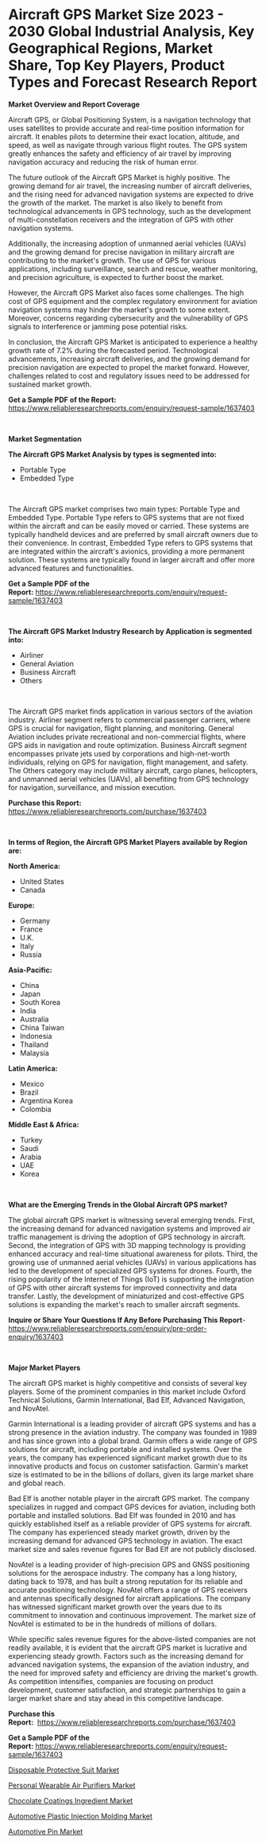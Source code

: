 <p><h1>Aircraft GPS Market Size 2023 - 2030 Global Industrial Analysis, Key Geographical Regions, Market Share, Top Key Players, Product Types and Forecast Research Report</h1></p><p><strong>Market Overview and Report Coverage</strong></p>
<p><p>Aircraft GPS, or Global Positioning System, is a navigation technology that uses satellites to provide accurate and real-time position information for aircraft. It enables pilots to determine their exact location, altitude, and speed, as well as navigate through various flight routes. The GPS system greatly enhances the safety and efficiency of air travel by improving navigation accuracy and reducing the risk of human error.</p><p>The future outlook of the Aircraft GPS Market is highly positive. The growing demand for air travel, the increasing number of aircraft deliveries, and the rising need for advanced navigation systems are expected to drive the growth of the market. The market is also likely to benefit from technological advancements in GPS technology, such as the development of multi-constellation receivers and the integration of GPS with other navigation systems.</p><p>Additionally, the increasing adoption of unmanned aerial vehicles (UAVs) and the growing demand for precise navigation in military aircraft are contributing to the market's growth. The use of GPS for various applications, including surveillance, search and rescue, weather monitoring, and precision agriculture, is expected to further boost the market.</p><p>However, the Aircraft GPS Market also faces some challenges. The high cost of GPS equipment and the complex regulatory environment for aviation navigation systems may hinder the market's growth to some extent. Moreover, concerns regarding cybersecurity and the vulnerability of GPS signals to interference or jamming pose potential risks.</p><p>In conclusion, the Aircraft GPS Market is anticipated to experience a healthy growth rate of 7.2% during the forecasted period. Technological advancements, increasing aircraft deliveries, and the growing demand for precision navigation are expected to propel the market forward. However, challenges related to cost and regulatory issues need to be addressed for sustained market growth.</p></p>
<p><strong>Get a Sample PDF of the Report:</strong> <a href="https://www.reliableresearchreports.com/enquiry/request-sample/1637403">https://www.reliableresearchreports.com/enquiry/request-sample/1637403</a></p>
<p>&nbsp;</p>
<p><strong>Market Segmentation</strong></p>
<p><strong>The Aircraft GPS Market Analysis by types is segmented into:</strong></p>
<p><ul><li>Portable Type</li><li>Embedded Type</li></ul></p>
<p>&nbsp;</p>
<p><p>The Aircraft GPS market comprises two main types: Portable Type and Embedded Type. Portable Type refers to GPS systems that are not fixed within the aircraft and can be easily moved or carried. These systems are typically handheld devices and are preferred by small aircraft owners due to their convenience. In contrast, Embedded Type refers to GPS systems that are integrated within the aircraft's avionics, providing a more permanent solution. These systems are typically found in larger aircraft and offer more advanced features and functionalities.</p></p>
<p><strong>Get a Sample PDF of the Report:</strong>&nbsp;<a href="https://www.reliableresearchreports.com/enquiry/request-sample/1637403">https://www.reliableresearchreports.com/enquiry/request-sample/1637403</a></p>
<p>&nbsp;</p>
<p><strong>The Aircraft GPS Market Industry Research by Application is segmented into:</strong></p>
<p><ul><li>Airliner</li><li>General Aviation</li><li>Business Aircraft</li><li>Others</li></ul></p>
<p>&nbsp;</p>
<p><p>The Aircraft GPS market finds application in various sectors of the aviation industry. Airliner segment refers to commercial passenger carriers, where GPS is crucial for navigation, flight planning, and monitoring. General Aviation includes private recreational and non-commercial flights, where GPS aids in navigation and route optimization. Business Aircraft segment encompasses private jets used by corporations and high-net-worth individuals, relying on GPS for navigation, flight management, and safety. The Others category may include military aircraft, cargo planes, helicopters, and unmanned aerial vehicles (UAVs), all benefiting from GPS technology for navigation, surveillance, and mission execution.</p></p>
<p><strong>Purchase this Report:</strong>&nbsp; <a href="https://www.reliableresearchreports.com/purchase/1637403">https://www.reliableresearchreports.com/purchase/1637403</a></p>
<p>&nbsp;</p>
<p><strong>In terms of Region, the Aircraft GPS Market Players available by Region are:</strong></p>
<p>
    <p> <strong> North America: </strong>
        <ul>
            <li>United States</li>
            <li>Canada</li>
        </ul>
        </p> 
    <p> <strong> Europe: </strong>
        <ul>
            <li>Germany</li>
            <li>France</li>
            <li>U.K.</li>
            <li>Italy</li>
            <li>Russia</li>
        </ul>
        </p> 
    <p> <strong> Asia-Pacific: </strong>
        <ul>
            <li>China</li>
            <li>Japan</li>
            <li>South Korea</li>
            <li>India</li>
            <li>Australia</li>
            <li>China Taiwan</li>
            <li>Indonesia</li>
            <li>Thailand</li>
            <li>Malaysia</li>
        </ul>
        </p> 
    <p> <strong> Latin America: </strong>
        <ul>
            <li>Mexico</li>
            <li>Brazil</li>
            <li>Argentina Korea</li>
            <li>Colombia</li>
        </ul>
        </p> 
    <p> <strong> Middle East & Africa: </strong>
        <ul>
            <li>Turkey</li>
            <li>Saudi</li>
            <li>Arabia</li>
            <li>UAE</li>
            <li>Korea</li>
        </ul>
    </p>
    </p>
<p>&nbsp;</p>
<p><strong>What are the Emerging Trends in the Global Aircraft GPS market?</strong></p>
<p><p>The global aircraft GPS market is witnessing several emerging trends. First, the increasing demand for advanced navigation systems and improved air traffic management is driving the adoption of GPS technology in aircraft. Second, the integration of GPS with 3D mapping technology is providing enhanced accuracy and real-time situational awareness for pilots. Third, the growing use of unmanned aerial vehicles (UAVs) in various applications has led to the development of specialized GPS systems for drones. Fourth, the rising popularity of the Internet of Things (IoT) is supporting the integration of GPS with other aircraft systems for improved connectivity and data transfer. Lastly, the development of miniaturized and cost-effective GPS solutions is expanding the market's reach to smaller aircraft segments.</p></p>
<p><strong>Inquire or Share Your Questions If Any Before Purchasing This Report</strong>- <a href="https://www.reliableresearchreports.com/enquiry/pre-order-enquiry/1637403">https://www.reliableresearchreports.com/enquiry/pre-order-enquiry/1637403</a></p>
<p>&nbsp;</p>
<p><strong>Major Market Players</strong></p>
<p><p>The aircraft GPS market is highly competitive and consists of several key players. Some of the prominent companies in this market include Oxford Technical Solutions, Garmin International, Bad Elf, Advanced Navigation, and NovAtel.</p><p>Garmin International is a leading provider of aircraft GPS systems and has a strong presence in the aviation industry. The company was founded in 1989 and has since grown into a global brand. Garmin offers a wide range of GPS solutions for aircraft, including portable and installed systems. Over the years, the company has experienced significant market growth due to its innovative products and focus on customer satisfaction. Garmin's market size is estimated to be in the billions of dollars, given its large market share and global reach.</p><p>Bad Elf is another notable player in the aircraft GPS market. The company specializes in rugged and compact GPS devices for aviation, including both portable and installed solutions. Bad Elf was founded in 2010 and has quickly established itself as a reliable provider of GPS systems for aircraft. The company has experienced steady market growth, driven by the increasing demand for advanced GPS technology in aviation. The exact market size and sales revenue figures for Bad Elf are not publicly disclosed.</p><p>NovAtel is a leading provider of high-precision GPS and GNSS positioning solutions for the aerospace industry. The company has a long history, dating back to 1978, and has built a strong reputation for its reliable and accurate positioning technology. NovAtel offers a range of GPS receivers and antennas specifically designed for aircraft applications. The company has witnessed significant market growth over the years due to its commitment to innovation and continuous improvement. The market size of NovAtel is estimated to be in the hundreds of millions of dollars.</p><p>While specific sales revenue figures for the above-listed companies are not readily available, it is evident that the aircraft GPS market is lucrative and experiencing steady growth. Factors such as the increasing demand for advanced navigation systems, the expansion of the aviation industry, and the need for improved safety and efficiency are driving the market's growth. As competition intensifies, companies are focusing on product development, customer satisfaction, and strategic partnerships to gain a larger market share and stay ahead in this competitive landscape.</p></p>
<p><strong>Purchase this Report:</strong>&nbsp;&nbsp;<a href="https://www.reliableresearchreports.com/purchase/1637403">https://www.reliableresearchreports.com/purchase/1637403</a></p>
<p></p>
<p><strong>Get a Sample PDF of the Report:</strong>&nbsp;<a href="https://www.reliableresearchreports.com/enquiry/request-sample/1637403">https://www.reliableresearchreports.com/enquiry/request-sample/1637403</a></p>
<p><p><a href="https://medium.com/@santoshh992151/disposable-protective-suit-market-analysis-its-cagr-market-segmentation-and-global-industry-f485aa5e16ab">Disposable Protective Suit Market</a></p><p><a href="https://medium.com/@shivay151299/personal-wearable-air-purifiers-market-research-report-its-history-and-forecast-2023-to-2030-d7da859450b5">Personal Wearable Air Purifiers Market</a></p><p><a href="https://www.linkedin.com/pulse/chocolate-coatings-ingredient-market-research-report-provides-101ne/">Chocolate Coatings Ingredient Market</a></p><p><a href="https://github.com/luckyshygirl/Market-Research-Report-List-1/blob/main/automotive-plastic-injection-molding-market.md">Automotive Plastic Injection Molding Market</a></p><p><a href="https://github.com/vimar16th/Market-Research-Report-List-1/blob/main/automotive-pin-market.md">Automotive Pin Market</a></p></p>